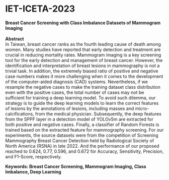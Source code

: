 # IET-ICETA-2023
<b>Breast Cancer Screening with Class Imbalance Datasets of Mammogram Imaging</b><br><br>
<b>Abstract</b><br>
In Taiwan, breast cancer ranks as the fourth leading cause of death among women. Many studies have reported that early detection and treatment are crucial in reducing mortality rates. Mammogram imaging is a key screening tool for the early detection and management of breast cancer. However, the identification and interpretation of breast lesions in mammography is not a trivial task. In addition, the extremely biased ratio of positive and negative case numbers makes it more challenging when it comes to the development of the computer-aided diagnosis (CAD) systems. Nevertheless, if we resample the negative cases to make the training dataset class distribution even with the positive cases, the total number of cases may not be sufficient for training a deep learning model. To avoid such dilemma, our strategy is to guide the deep learning models to learn the correct features of lesions by the annotations of lesions, including masses and micro-calcifications, from the medical physician. Subsequently, the deep features from the SPPF layer in a detection model of YOLOv5m are extracted for both positive and negative cases. Finally, a classifier of Random Forests is trained based on the extracted feature for mammography screening. For our experiments, the source datasets were from the competition of Screening Mammography Breast Cancer Detection held by Radiological Society of North America (RSNA) in late 2022. And the performance of our proposed reached to 0.624, 0.77, 0.596, and 0.672 for Accuracy, Sensitivity, Precision, and F1-Score, respectively.

<b>Keywords: Breast Cancer Screening, Mammogram Imaging, Class Imbalance, Deep Learning</b>
